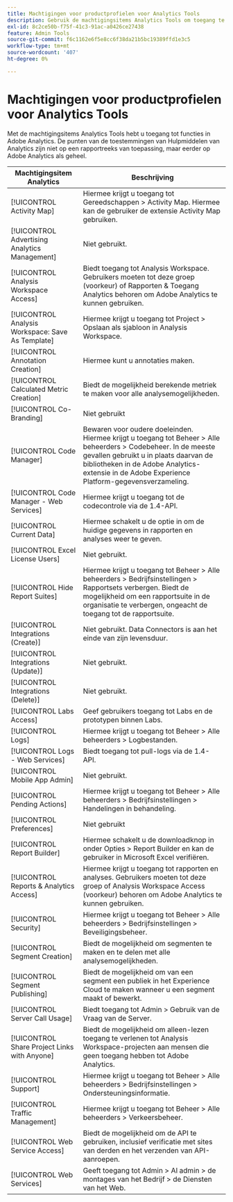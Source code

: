 ```yaml
---
title: Machtigingen voor productprofielen voor Analytics Tools
description: Gebruik de machtigingsitems Analytics Tools om toegang te verlenen tot functies in Adobe Analytics.
exl-id: 8c2ce50b-f75f-41c3-91ac-a0426ce27438
feature: Admin Tools
source-git-commit: f6c1162e6f5e8cc6f38da21b5bc19389ffd1e3c5
workflow-type: tm+mt
source-wordcount: '407'
ht-degree: 0%

---
```


# Machtigingen voor productprofielen voor Analytics Tools

Met de machtigingsitems Analytics Tools hebt u toegang tot functies in Adobe Analytics. De punten van de toestemmingen van Hulpmiddelen van Analytics zijn niet op een rapportreeks van toepassing, maar eerder op Adobe Analytics als geheel.

| Machtigingsitem Analytics | Beschrijving |
|----|----|
| [!UICONTROL Activity Map] | Hiermee krijgt u toegang tot Gereedschappen > Activity Map. Hiermee kan de gebruiker de extensie Activity Map gebruiken. |
| [!UICONTROL Advertising Analytics Management] | Niet gebruikt. |
| [!UICONTROL Analysis Workspace Access] | Biedt toegang tot Analysis Workspace. Gebruikers moeten tot deze groep (voorkeur) of Rapporten &amp; Toegang Analytics behoren om Adobe Analytics te kunnen gebruiken. |
| [!UICONTROL Analysis Workspace: Save As Template] | Hiermee krijgt u toegang tot Project > Opslaan als sjabloon in Analysis Workspace. |
| [!UICONTROL Annotation Creation] | Hiermee kunt u annotaties maken. |
| [!UICONTROL Calculated Metric Creation] | Biedt de mogelijkheid berekende metriek te maken voor alle analysemogelijkheden. |
| [!UICONTROL Co-Branding] | Niet gebruikt |
| [!UICONTROL Code Manager] | Bewaren voor oudere doeleinden. Hiermee krijgt u toegang tot Beheer > Alle beheerders > Codebeheer. In de meeste gevallen gebruikt u in plaats daarvan de bibliotheken in de Adobe Analytics-extensie in de Adobe Experience Platform-gegevensverzameling. |
| [!UICONTROL Code Manager - Web Services] | Hiermee krijgt u toegang tot de codecontrole via de 1.4-API. |
| [!UICONTROL Current Data] | Hiermee schakelt u de optie in om de huidige gegevens in rapporten en analyses weer te geven. |
| [!UICONTROL Excel License Users] | Niet gebruikt. |
| [!UICONTROL Hide Report Suites] | Hiermee krijgt u toegang tot Beheer > Alle beheerders > Bedrijfsinstellingen > Rapportsets verbergen. Biedt de mogelijkheid om een rapportsuite in de organisatie te verbergen, ongeacht de toegang tot de rapportsuite. |
| [!UICONTROL Integrations (Create)] | Niet gebruikt. Data Connectors is aan het einde van zijn levensduur. |
| [!UICONTROL Integrations (Update)] | Niet gebruikt. |
| [!UICONTROL Integrations (Delete)] | Niet gebruikt. |
| [!UICONTROL Labs Access] | Geef gebruikers toegang tot Labs en de prototypen binnen Labs. |
| [!UICONTROL Logs] | Hiermee krijgt u toegang tot Beheer > Alle beheerders > Logbestanden. |
| [!UICONTROL Logs - Web Services] | Biedt toegang tot pull-logs via de 1.4-API. |
| [!UICONTROL Mobile App Admin] | Niet gebruikt. |
| [!UICONTROL Pending Actions] | Hiermee krijgt u toegang tot Beheer > Alle beheerders > Bedrijfsinstellingen > Handelingen in behandeling. |
| [!UICONTROL Preferences] | Niet gebruikt |
| [!UICONTROL Report Builder] | Hiermee schakelt u de downloadknop in onder Opties > Report Builder en kan de gebruiker in Microsoft Excel verifiëren. |
| [!UICONTROL Reports & Analytics Access] | Hiermee krijgt u toegang tot rapporten en analyses. Gebruikers moeten tot deze groep of Analysis Workspace Access (voorkeur) behoren om Adobe Analytics te kunnen gebruiken. |
| [!UICONTROL Security] | Hiermee krijgt u toegang tot Beheer > Alle beheerders > Bedrijfsinstellingen > Beveiligingsbeheer. |
| [!UICONTROL Segment Creation] | Biedt de mogelijkheid om segmenten te maken en te delen met alle analysemogelijkheden. |
| [!UICONTROL Segment Publishing] | Biedt de mogelijkheid om van een segment een publiek in het Experience Cloud te maken wanneer u een segment maakt of bewerkt. |
| [!UICONTROL Server Call Usage] | Biedt toegang tot Admin > Gebruik van de Vraag van de Server. |
| [!UICONTROL Share Project Links with Anyone] | Biedt de mogelijkheid om alleen-lezen toegang te verlenen tot Analysis Workspace-projecten aan mensen die geen toegang hebben tot Adobe Analytics. |
| [!UICONTROL Support] | Hiermee krijgt u toegang tot Beheer > Alle beheerders > Bedrijfsinstellingen > Ondersteuningsinformatie. |
| [!UICONTROL Traffic Management] | Hiermee krijgt u toegang tot Beheer > Alle beheerders > Verkeersbeheer. |
| [!UICONTROL Web Service Access] | Biedt de mogelijkheid om de API te gebruiken, inclusief verificatie met sites van derden en het verzenden van API-aanroepen. |
| [!UICONTROL Web Services] | Geeft toegang tot Admin > Al admin > de montages van het Bedrijf > de Diensten van het Web. |